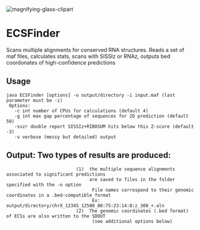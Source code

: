 ![magnifying-glass-clipart](https://user-images.githubusercontent.com/44384386/195202620-94c9054e-3d51-4564-ad6a-10b01cfe0f62.jpg)


# ECSFinder

Scans multiple alignments for conserved RNA structures. Reads a set of maf files, calculates stats, scans with SISSIz or RNAz, outputs bed coordonates of high-confidence predictions


## Usage

```
java ECSFinder [options] -o output/directory -i input.maf (last parameter must be -i)
 Options:
   -c int number of CPUs for calculations (default 4)
   -g int max gap percentage of sequences for 2D prediction (default 50)
   -sszr double report SISSIz+RIBOSUM hits below this Z-score (default -3)
   -v verbose (messy but detailed) output

```

 ## Output: Two types of results are produced:
                              (1)  the multiple sequence alignments associated to significant predictions
                                   are saved to files in the folder specified with the -o option
                                    File names correspond to their genomic coordinates in a .bed-compatible format
                                    Ex: output/directory/chrX_12345_12500_80:75:23:14:8:z_300_+.aln
                              (2)  The genomic coordinates (.bed format) of ECSs are also written to the SDOUT
                                    (see additional options below)
 
 
 
